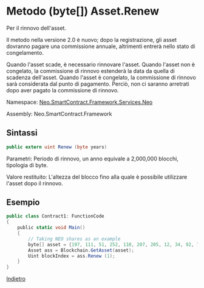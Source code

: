 # Metodo (byte[]) Asset.Renew 

Per il rinnovo dell'asset.

Il metodo nella versione 2.0 è nuovo; dopo la registrazione, gli asset dovranno pagare una commissione annuale, altrimenti entrerà nello stato di congelamento.

Quando l'asset scade, è necessario rinnovare l'asset. Quando l'asset non è congelato, la commissione di rinnovo estenderà la data da quella di scadenza dell'asset. Quando l'asset è congelato, la commissione di rinnovo sarà considerata dal punto di pagamento. Perciò, non ci saranno arretrati dopo aver pagato la commissione di rinnovo.

Namespace: [Neo.SmartContract.Framework.Services.Neo](../../neo.md)

Assembly: Neo.SmartContract.Framework

## Sintassi

```c#
public extern uint Renew (byte years)
```

Parametri: Periodo di rinnovo, un anno equivale a 2,000,000 blocchi, tipologia di byte.

Valore restituito: L'altezza del blocco fino alla quale è possibile utilizzare l'asset dopo il rinnovo. 

## Esempio

```c#
public class Contract1: FunctionCode
{
    public static void Main()
    {
        // Taking NEO shares as an example
        byte[] asset = {197, 111, 51, 252, 110, 207, 205, 12, 34, 92, 74, 179, 86, 254, 229, 147, 144, 175, 133, 96, 190, 147, 15, 174, 190, 116, 166, 218, 255, 124, 155};
        Asset ass = Blockchain.GetAsset(asset);
        Uint blockIndex = ass.Renew (1);
    }
}
```



[Indietro](../Asset.md)
